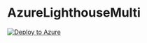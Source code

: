 # AzureLighthouseMulti


[![Deploy to Azure](https://aka.ms/deploytoazurebutton)](https://portal.azure.com/#create/Microsoft.Template/uri/https%3A%2F%2Fraw.githubusercontent.com%2FJungleIT%2FAzureLighthouseMulti%2Fazuredeploy.json)


